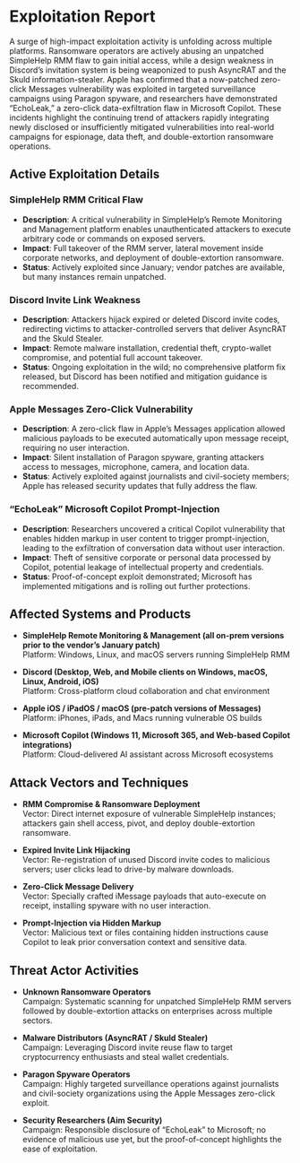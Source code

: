 # Exploitation Report

A surge of high-impact exploitation activity is unfolding across multiple platforms. Ransomware operators are actively abusing an unpatched SimpleHelp RMM flaw to gain initial access, while a design weakness in Discord’s invitation system is being weaponized to push AsyncRAT and the Skuld information-stealer. Apple has confirmed that a now-patched zero-click Messages vulnerability was exploited in targeted surveillance campaigns using Paragon spyware, and researchers have demonstrated “EchoLeak,” a zero-click data-exfiltration flaw in Microsoft Copilot. These incidents highlight the continuing trend of attackers rapidly integrating newly disclosed or insufficiently mitigated vulnerabilities into real-world campaigns for espionage, data theft, and double-extortion ransomware operations.

## Active Exploitation Details

### SimpleHelp RMM Critical Flaw
- **Description**: A critical vulnerability in SimpleHelp’s Remote Monitoring and Management platform enables unauthenticated attackers to execute arbitrary code or commands on exposed servers.
- **Impact**: Full takeover of the RMM server, lateral movement inside corporate networks, and deployment of double-extortion ransomware.
- **Status**: Actively exploited since January; vendor patches are available, but many instances remain unpatched.
  
### Discord Invite Link Weakness
- **Description**: Attackers hijack expired or deleted Discord invite codes, redirecting victims to attacker-controlled servers that deliver AsyncRAT and the Skuld Stealer.
- **Impact**: Remote malware installation, credential theft, crypto-wallet compromise, and potential full account takeover.
- **Status**: Ongoing exploitation in the wild; no comprehensive platform fix released, but Discord has been notified and mitigation guidance is recommended.

### Apple Messages Zero-Click Vulnerability
- **Description**: A zero-click flaw in Apple’s Messages application allowed malicious payloads to be executed automatically upon message receipt, requiring no user interaction.
- **Impact**: Silent installation of Paragon spyware, granting attackers access to messages, microphone, camera, and location data.
- **Status**: Actively exploited against journalists and civil-society members; Apple has released security updates that fully address the flaw.

### “EchoLeak” Microsoft Copilot Prompt-Injection
- **Description**: Researchers uncovered a critical Copilot vulnerability that enables hidden markup in user content to trigger prompt-injection, leading to the exfiltration of conversation data without user interaction.
- **Impact**: Theft of sensitive corporate or personal data processed by Copilot, potential leakage of intellectual property and credentials.
- **Status**: Proof-of-concept exploit demonstrated; Microsoft has implemented mitigations and is rolling out further protections.

## Affected Systems and Products

- **SimpleHelp Remote Monitoring & Management (all on-prem versions prior to the vendor’s January patch)**  
  Platform: Windows, Linux, and macOS servers running SimpleHelp RMM

- **Discord (Desktop, Web, and Mobile clients on Windows, macOS, Linux, Android, iOS)**  
  Platform: Cross-platform cloud collaboration and chat environment

- **Apple iOS / iPadOS / macOS (pre-patch versions of Messages)**  
  Platform: iPhones, iPads, and Macs running vulnerable OS builds

- **Microsoft Copilot (Windows 11, Microsoft 365, and Web-based Copilot integrations)**  
  Platform: Cloud-delivered AI assistant across Microsoft ecosystems

## Attack Vectors and Techniques

- **RMM Compromise & Ransomware Deployment**  
  Vector: Direct internet exposure of vulnerable SimpleHelp instances; attackers gain shell access, pivot, and deploy double-extortion ransomware.

- **Expired Invite Link Hijacking**  
  Vector: Re-registration of unused Discord invite codes to malicious servers; user clicks lead to drive-by malware downloads.

- **Zero-Click Message Delivery**  
  Vector: Specially crafted iMessage payloads that auto-execute on receipt, installing spyware with no user interaction.

- **Prompt-Injection via Hidden Markup**  
  Vector: Malicious text or files containing hidden instructions cause Copilot to leak prior conversation context and sensitive data.

## Threat Actor Activities

- **Unknown Ransomware Operators**  
  Campaign: Systematic scanning for unpatched SimpleHelp RMM servers followed by double-extortion attacks on enterprises across multiple sectors.

- **Malware Distributors (AsyncRAT / Skuld Stealer)**  
  Campaign: Leveraging Discord invite reuse flaw to target cryptocurrency enthusiasts and steal wallet credentials.

- **Paragon Spyware Operators**  
  Campaign: Highly targeted surveillance operations against journalists and civil-society organizations using the Apple Messages zero-click exploit.

- **Security Researchers (Aim Security)**  
  Campaign: Responsible disclosure of “EchoLeak” to Microsoft; no evidence of malicious use yet, but the proof-of-concept highlights the ease of exploitation.

